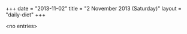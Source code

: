 +++
date = "2013-11-02"
title = "2 November 2013 (Saturday)"
layout = "daily-diet"
+++

\<no entries\>